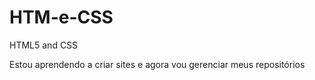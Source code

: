 # HTM-e-CSS
 HTML5 and CSS

 Estou aprendendo a criar sites e agora vou gerenciar meus repositórios
